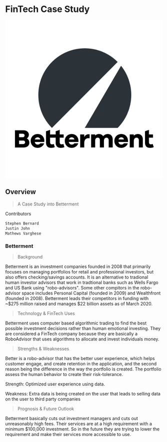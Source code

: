 # FinTech Case Study

![Screenshot](./Betterment-Logo.png)

## Overview

> A Case Study into Betterment

Contributors
```
Stephen Bernard
Justin John
Mathews Varghese
```

### Betterment 

> Background

Betterment is an investment companies founded in 2008 that primarily focuses on managing portfolios for retail and professional investors, but also offers checking/savings accounts. It is an alternative to tradional human investor advisors that work in tradtional banks such as Wells Fargo and US Bank using "robo-advisors". Some other compitors in the robo-advisor space includes Personal Capital (founded in 2009) and Wealthfront (founded in 2008). Betterment leads their competitors in funding with ~$275 million raised and manages $22 billion assets as of March 2020.

> Technology & FinTech Uses

Betterment uses computer based algorithmic trading to find the best possible investment decisions rather than human emotional investing. They are considered a FinTech company because they are basically a RoboAdvisor that uses algorithms to allocate and invest individuals money. 

> Strengths & Weaknesses

Better is a robo-advisor that has the better user experience, which helps customer engage, and create retention in the application, and the second reason being the difference in the way the portfolio is created.  The portfolio assess the human behavior to create their risk-tolerance. 

Strength: 
Optimized user experience using data.

Weakness:
Extra data is being created on the user that leads to selling data on the user to third party companies


> Prognosis & Future Outlook

Betterment basically cuts out investment managers and cuts out unreasonably high fees. Their services are at a high requirement with a minimum $100,000 investment. So in the future they are trying to lower the requirement and make their services more accessible to use. 
